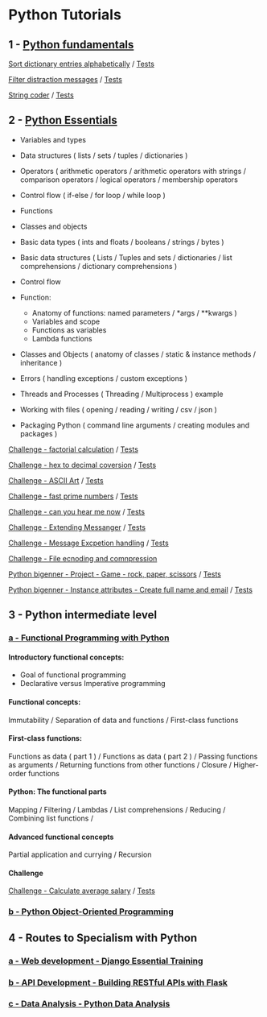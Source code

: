 # Python Tutorials

## 1 - [Python fundamentals](https://www.linkedin.com/learning/python-quick-start/advance-your-career-with-python?autoplay=true&u=2201753)

[Sort dictionary entries alphabetically](01_fundamentals/exc_01_sort.py)
 / [Tests](01_fundamentals/test_exc_01_sort.py)

[Filter distraction messages](01_fundamentals/exc_02_filter_distraction.py)
 / [Tests](01_fundamentals/test_exc_02_filter_distraction.py)

[String coder](01_fundamentals/exc_03_string_coder.py)
 / [Tests](01_fundamentals/test_exc_03_string_coder.py)

 ## 2 - [Python Essentials](https://www.linkedin.com/learning/python-essential-training-18764650/getting-started-with-python?autoplay=true&u=2201753)



- Variables and types
- Data structures ( lists / sets / tuples / dictionaries )
- Operators ( arithmetic operators / arithmetic operators with strings / comparison operators / logical operators / membership operators
- Control flow ( if-else / for loop / while loop )
- Functions 
- Classes and objects
- Basic data types ( ints and floats / booleans / strings / bytes )
- Basic data structures ( Lists / Tuples and sets / dictionaries / list comprehensions / dictionary comprehensions )
- Control flow

- Function: 
  - Anatomy of functions:  named parameters / *args / **kwargs )
  - Variables and scope
  - Functions as variables
  - Lambda functions

- Classes and Objects ( anatomy of classes / static & instance methods / inheritance )
- Errors ( handling exceptions / custom exceptions )
- Threads and Processes ( Threading / Multiprocess ) example
- Working with files ( opening / reading / writing / csv / json )
- Packaging Python ( command line arguments / creating modules and packages )



 [Challenge - factorial calculation](02_Essential_training/exc_02_07_factorial.py)
  / [Tests](02_Essential_training/test_02_07_factorial.py)

  [Challenge - hex to decimal coversion](02_Essential_training/chal_03_06_hex2deci.py)
   / [Tests](02_Essential_training/test_chal_03_06_hex2deci.py)

[Challenge - ASCII Art](02_Essential_training/chal_04_07_ASCII_art.py)
 / [Tests](02_Essential_training/test_chal_04_07_ASCII_art.py)

 [Challenge - fast prime numbers](02_Essential_training/chal_05_04_fast_prime.py)
  / [Tests](02_Essential_training/test_chal_05_04_fast_prime.py)

 [Challenge - can you hear me now](02_Essential_training/chal_06_04_retryGotData.py)
  / [Tests](02_Essential_training/test_chal_06_04_retryGotData.py)

 [Challenge - Extending Messanger](02_Essential_training/chal_07_04_Extending_Messenger.py)
  / [Tests](02_Essential_training/test_chal_07_04_Extending_Messenger.py)

 [Challenge - Message Excpetion handling](02_Essential_training/chal_08_04_Message_Exceptions.py)
  / [Tests](02_Essential_training/test_chal_08_04_Message_Exceptions.py)

 [Challenge - File ecnoding and comnpression](02_Essential_training/chal_10_04_encode_decode_files.py)

 [Python bigenner - Project - Game - rock, paper, scissors](02_Essential_training/chal_project.py)
  / [Tests](02_Essential_training/test_chal_project.py)

[Python bigenner - Instance attributes - Create full name and email](02_Essential_training/chal_py_beginner_instance_attributes.py)
  / [Tests](02_Essential_training/test_chal_py_beginner_instance_attributes.py)


 ## 3 - Python intermediate level

 ### [a - Functional Programming with Python](https://www.linkedin.com/learning/functional-programming-with-python/a-functional-approach-to-transform-code?autoplay=true&u=2201753)


#### Introductory functional concepts:
- Goal of functional programming
- Declarative versus Imperative programming

#### Functional concepts:
Immutability / 
Separation of data and functions / 
First-class functions

#### First-class functions:
Functions as data ( part 1 ) / 
Functions as data ( part 2 ) / 
Passing functions as arguments / 
Returning functions from other functions / 
Closure / 
Higher-order functions

#### Python: The functional parts
Mapping / 
Filtering / 
Lambdas / 
List comprehensions / 
Reducing / 
Combining list functions / 

#### Advanced functional concepts
Partial application and currying / 
Recursion


#### Challenge
 [Challenge - Calculate average salary](03_intermmediate_functional/chal_03_func_list_comperhensions.py) / [Tests](03_intermmediate_functional/test_chal_03_func_list_comperhensions.py)

 ### [b - Python Object-Oriented Programming](https://www.linkedin.com/learning/python-object-oriented-programming/python-object-oriented-programming?autoplay=true&u=2201753)

 ## 4 - Routes to Specialism with Python

 ### [a - Web development - Django Essential Training](https://www.linkedin.com/learning/django-essential-training/what-is-django?autoplay=true&u=2201753)

 ### [b - API Development - Building RESTful APIs with Flask](https://www.linkedin.com/learning/building-restful-apis-with-flask/restful-apis-with-python-3-and-flask-4?autoplay=true&u=2201753)

 ### [c - Data Analysis - Python Data Analysis](https://www.linkedin.com/learning/python-data-analysis-2/get-started-in-data-analysis-with-python?autoplay=true&u=2201753)
